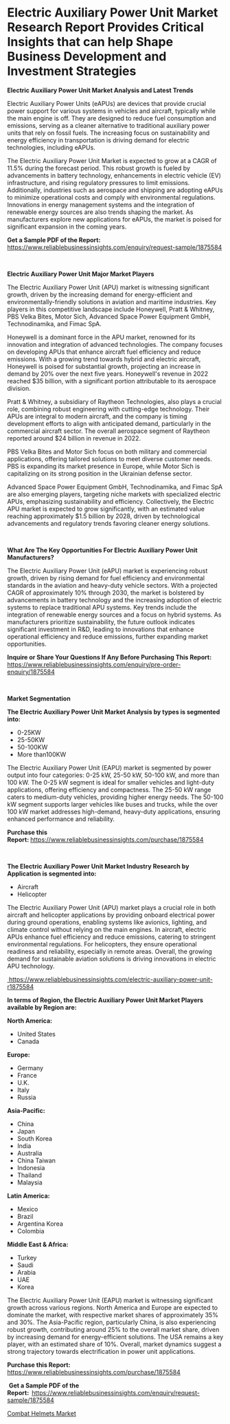 <p><h1>Electric Auxiliary Power Unit Market Research Report Provides Critical Insights that can help Shape Business Development and Investment Strategies</h1></p><p><strong>Electric Auxiliary Power Unit Market Analysis and Latest Trends</strong></p>
<p><p>Electric Auxiliary Power Units (eAPUs) are devices that provide crucial power support for various systems in vehicles and aircraft, typically while the main engine is off. They are designed to reduce fuel consumption and emissions, serving as a cleaner alternative to traditional auxiliary power units that rely on fossil fuels. The increasing focus on sustainability and energy efficiency in transportation is driving demand for electric technologies, including eAPUs.</p><p>The Electric Auxiliary Power Unit Market is expected to grow at a CAGR of 11.5% during the forecast period. This robust growth is fueled by advancements in battery technology, enhancements in electric vehicle (EV) infrastructure, and rising regulatory pressures to limit emissions. Additionally, industries such as aerospace and shipping are adopting eAPUs to minimize operational costs and comply with environmental regulations. Innovations in energy management systems and the integration of renewable energy sources are also trends shaping the market. As manufacturers explore new applications for eAPUs, the market is poised for significant expansion in the coming years.</p></p>
<p><strong>Get a Sample PDF of the Report:&nbsp;</strong> <a href="https://www.reliablebusinessinsights.com/enquiry/request-sample/1875584?utm_campaign=2737&utm_medium=2&utm_source=Github&utm_content=ia&utm_term=10042025&utm_id=electric-auxiliary-power-unit">https://www.reliablebusinessinsights.com/enquiry/request-sample/1875584</a></p>
<p>&nbsp;</p>
<p><strong>Electric Auxiliary Power Unit Major Market Players</strong></p>
<p><p>The Electric Auxiliary Power Unit (APU) market is witnessing significant growth, driven by the increasing demand for energy-efficient and environmentally-friendly solutions in aviation and maritime industries. Key players in this competitive landscape include Honeywell, Pratt & Whitney, PBS Velka Bites, Motor Sich, Advanced Space Power Equipment GmbH, Technodinamika, and Fimac SpA.</p><p>Honeywell is a dominant force in the APU market, renowned for its innovation and integration of advanced technologies. The company focuses on developing APUs that enhance aircraft fuel efficiency and reduce emissions. With a growing trend towards hybrid and electric aircraft, Honeywell is poised for substantial growth, projecting an increase in demand by 20% over the next five years. Honeywell's revenue in 2022 reached $35 billion, with a significant portion attributable to its aerospace division.</p><p>Pratt & Whitney, a subsidiary of Raytheon Technologies, also plays a crucial role, combining robust engineering with cutting-edge technology. Their APUs are integral to modern aircraft, and the company is timing development efforts to align with anticipated demand, particularly in the commercial aircraft sector. The overall aerospace segment of Raytheon reported around $24 billion in revenue in 2022.</p><p>PBS Velka Bites and Motor Sich focus on both military and commercial applications, offering tailored solutions to meet diverse customer needs. PBS is expanding its market presence in Europe, while Motor Sich is capitalizing on its strong position in the Ukrainian defense sector.</p><p>Advanced Space Power Equipment GmbH, Technodinamika, and Fimac SpA are also emerging players, targeting niche markets with specialized electric APUs, emphasizing sustainability and efficiency. Collectively, the Electric APU market is expected to grow significantly, with an estimated value reaching approximately $1.5 billion by 2028, driven by technological advancements and regulatory trends favoring cleaner energy solutions.</p></p>
<p>&nbsp;</p>
<p><strong>What Are The Key Opportunities For Electric Auxiliary Power Unit Manufacturers?</strong></p>
<p><p>The Electric Auxiliary Power Unit (eAPU) market is experiencing robust growth, driven by rising demand for fuel efficiency and environmental standards in the aviation and heavy-duty vehicle sectors. With a projected CAGR of approximately 10% through 2030, the market is bolstered by advancements in battery technology and the increasing adoption of electric systems to replace traditional APU systems. Key trends include the integration of renewable energy sources and a focus on hybrid systems. As manufacturers prioritize sustainability, the future outlook indicates significant investment in R&D, leading to innovations that enhance operational efficiency and reduce emissions, further expanding market opportunities.</p></p>
<p><strong>Inquire or Share Your Questions If Any Before Purchasing This Report:</strong> <a href="https://www.reliablebusinessinsights.com/enquiry/pre-order-enquiry/1875584?utm_campaign=2737&utm_medium=2&utm_source=Github&utm_content=ia&utm_term=10042025&utm_id=electric-auxiliary-power-unit">https://www.reliablebusinessinsights.com/enquiry/pre-order-enquiry/1875584</a></p>
<p>&nbsp;</p>
<p><strong>Market Segmentation</strong></p>
<p><strong>The Electric Auxiliary Power Unit Market Analysis by types is segmented into:</strong></p>
<p><ul><li>0-25KW</li><li>25-50KW</li><li>50-100KW</li><li>More than100KW</li></ul></p>
<p><p>The Electric Auxiliary Power Unit (EAPU) market is segmented by power output into four categories: 0-25 kW, 25-50 kW, 50-100 kW, and more than 100 kW. The 0-25 kW segment is ideal for smaller vehicles and light-duty applications, offering efficiency and compactness. The 25-50 kW range caters to medium-duty vehicles, providing higher energy needs. The 50-100 kW segment supports larger vehicles like buses and trucks, while the over 100 kW market addresses high-demand, heavy-duty applications, ensuring enhanced performance and reliability.</p></p>
<p><strong>Purchase this Report:&nbsp;</strong><a href="https://www.reliablebusinessinsights.com/purchase/1875584?utm_campaign=2737&utm_medium=2&utm_source=Github&utm_content=ia&utm_term=10042025&utm_id=electric-auxiliary-power-unit">https://www.reliablebusinessinsights.com/purchase/1875584</a></p>
<p>&nbsp;</p>
<p><strong>The Electric Auxiliary Power Unit Market Industry Research by Application is segmented into:</strong></p>
<p><ul><li>Aircraft</li><li>Helicopter</li></ul></p>
<p><p>The Electric Auxiliary Power Unit (APU) market plays a crucial role in both aircraft and helicopter applications by providing onboard electrical power during ground operations, enabling systems like avionics, lighting, and climate control without relying on the main engines. In aircraft, electric APUs enhance fuel efficiency and reduce emissions, catering to stringent environmental regulations. For helicopters, they ensure operational readiness and reliability, especially in remote areas. Overall, the growing demand for sustainable aviation solutions is driving innovations in electric APU technology.</p></p>
<p><a href="https://www.reliablebusinessinsights.com/electric-auxiliary-power-unit-r1875584?utm_campaign=2737&utm_medium=2&utm_source=Github&utm_content=ia&utm_term=10042025&utm_id=electric-auxiliary-power-unit">&nbsp;https://www.reliablebusinessinsights.com/electric-auxiliary-power-unit-r1875584</a></p>
<p><strong>In terms of Region, the Electric Auxiliary Power Unit Market Players available by Region are:</strong></p>
<p>
    <p> <strong> North America: </strong>
        <ul>
            <li>United States</li>
            <li>Canada</li>
        </ul>
        </p> 
    <p> <strong> Europe: </strong>
        <ul>
            <li>Germany</li>
            <li>France</li>
            <li>U.K.</li>
            <li>Italy</li>
            <li>Russia</li>
        </ul>
        </p> 
    <p> <strong> Asia-Pacific: </strong>
        <ul>
            <li>China</li>
            <li>Japan</li>
            <li>South Korea</li>
            <li>India</li>
            <li>Australia</li>
            <li>China Taiwan</li>
            <li>Indonesia</li>
            <li>Thailand</li>
            <li>Malaysia</li>
        </ul>
        </p> 
    <p> <strong> Latin America: </strong>
        <ul>
            <li>Mexico</li>
            <li>Brazil</li>
            <li>Argentina Korea</li>
            <li>Colombia</li>
        </ul>
        </p> 
    <p> <strong> Middle East & Africa: </strong>
        <ul>
            <li>Turkey</li>
            <li>Saudi</li>
            <li>Arabia</li>
            <li>UAE</li>
            <li>Korea</li>
        </ul>
    </p>
    </p>
<p><p>The Electric Auxiliary Power Unit (EAPU) market is witnessing significant growth across various regions. North America and Europe are expected to dominate the market, with respective market shares of approximately 35% and 30%. The Asia-Pacific region, particularly China, is also experiencing robust growth, contributing around 25% to the overall market share, driven by increasing demand for energy-efficient solutions. The USA remains a key player, with an estimated share of 10%. Overall, market dynamics suggest a strong trajectory towards electrification in power unit applications.</p></p>
<p><strong>Purchase this Report: </strong><a href="https://www.reliablebusinessinsights.com/purchase/1875584?utm_campaign=2737&utm_medium=2&utm_source=Github&utm_content=ia&utm_term=10042025&utm_id=electric-auxiliary-power-unit">https://www.reliablebusinessinsights.com/purchase/1875584</a></p>
<p>&nbsp;<strong>Get a Sample PDF of the Report:&nbsp;&nbsp;</strong><a href="https://www.reliablebusinessinsights.com/enquiry/request-sample/1875584?utm_campaign=2737&utm_medium=2&utm_source=Github&utm_content=ia&utm_term=10042025&utm_id=electric-auxiliary-power-unit">https://www.reliablebusinessinsights.com/enquiry/request-sample/1875584</a></p>
<p><strong></strong></p>
<p><p><a href="https://github.com/briandahm87/Market-Research-Report-List-1/blob/main/combat-helmets-market.md?utm_campaign=2737&utm_medium=2&utm_source=Github&utm_content=ia&utm_term=10042025&utm_id=electric-auxiliary-power-unit">Combat Helmets Market</a></p></p>